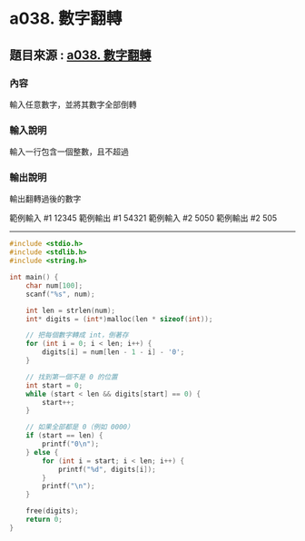 # a038. 數字翻轉
## 題目來源 : [a038. 數字翻轉](https://zerojudge.tw/ShowProblem?problemid=a038)
### 內容
輸入任意數字，並將其數字全部倒轉

### 輸入說明
輸入一行包含一個整數，且不超過 

### 輸出說明
輸出翻轉過後的數字

範例輸入 #1
12345
範例輸出 #1
54321
範例輸入 #2
5050
範例輸出 #2
505

---
```c
#include <stdio.h>
#include <stdlib.h>
#include <string.h>

int main() {
    char num[100];
    scanf("%s", num);

    int len = strlen(num);
    int* digits = (int*)malloc(len * sizeof(int));

    // 把每個數字轉成 int，倒著存
    for (int i = 0; i < len; i++) {
        digits[i] = num[len - 1 - i] - '0';
    }

    // 找到第一個不是 0 的位置
    int start = 0;
    while (start < len && digits[start] == 0) {
        start++;
    }

    // 如果全部都是 0（例如 0000）
    if (start == len) {
        printf("0\n");
    } else {
        for (int i = start; i < len; i++) {
            printf("%d", digits[i]);
        }
        printf("\n");
    }

    free(digits);
    return 0;
}
```
